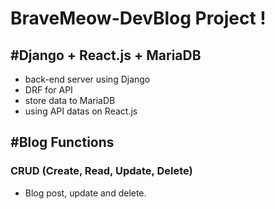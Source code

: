 # BraveMeow-DevBlog Project !

##  #Django + React.js + MariaDB

- back-end server using Django
- DRF for API
- store data to MariaDB
- using API datas on React.js

## #Blog Functions

### CRUD (Create, Read, Update, Delete)
- Blog post, update and delete.

